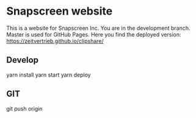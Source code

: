 # Snapscreen website

This is a website for Snapscreen Inc.
You are in the development branch. Master is used for GitHub Pages.
Here you find the deployed version: https://zeitvertrieb.github.io/clipshare/

## Develop

yarn install
yarn start
yarn deploy

## GIT

git push origin
